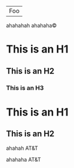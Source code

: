 <table>
    <tr>
        <td>Foo</td>
    </tr>
</table>

ahahahah
ahahaha&copy;

# This is an H1 #

## This is an H2 ##

### This is an H3 ######

This is an H1
=============

This is an H2
-------------

ahahah AT&T


ahahaha AT&amp;T
